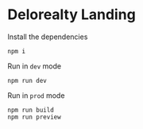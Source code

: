 # Delorealty Landing
Install the dependencies
```shell
npm i
```

Run in `dev` mode
```shell
npm run dev
```

Run in `prod` mode
```shell
npm run build
npm run preview
```